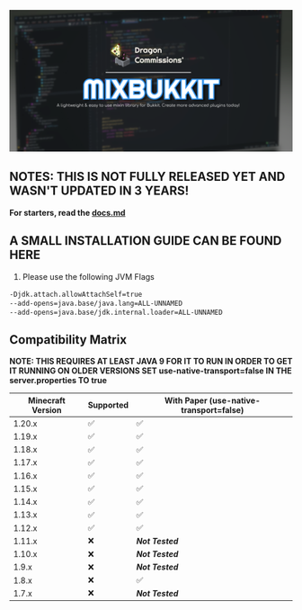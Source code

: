 ![MixBukkit](https://raw.githubusercontent.com/DragonCommissions/MixBukkit/master/MixBukkit.png)
##

## NOTES: THIS IS NOT FULLY RELEASED YET AND WASN'T UPDATED IN 3 YEARS!

**For starters, read the [docs.md](https://github.com/Idiotischer/Blender/blob/docs/docs.md)**
##

## A SMALL INSTALLATION GUIDE CAN BE FOUND HERE

1. Please use the following JVM Flags
```
-Djdk.attach.allowAttachSelf=true
--add-opens=java.base/java.lang=ALL-UNNAMED
--add-opens=java.base/jdk.internal.loader=ALL-UNNAMED
```

## Compatibility Matrix
**NOTE: THIS REQUIRES AT LEAST JAVA 9 FOR IT TO RUN IN ORDER TO GET IT RUNNING ON OLDER VERSIONS SET use-native-transport=false IN THE server.properties TO true** 

| Minecraft Version | Supported | With Paper (use-native-transport=false) |
|-------------------|-----------|-----------------------------------------|
| 1.20.x            | ✅        | ✅                                     |
| 1.19.x            | ✅        | ✅                                     |
| 1.18.x            | ✅        | ✅                                     |
| 1.17.x            | ✅        | ✅                                     |
| 1.16.x            | ✅        | ✅                                     |
| 1.15.x            | ✅        | ✅                                     |
| 1.14.x            | ✅        | ✅                                     |
| 1.13.x            | ✅        | ✅                                     |
| 1.12.x            | ✅        | ✅                                     |
| 1.11.x            | ❌        | ***Not Tested***                        |
| 1.10.x            | ❌        | ***Not Tested***                        |
| 1.9.x             | ❌        | ***Not Tested***                        |
| 1.8.x             | ❌        | ✅                                     |
| 1.7.x             | ❌        | ***Not Tested***                        |

